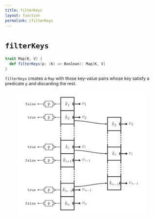 ```yaml
---
title: filterKeys
layout: function
permalink: /filterKeys
---
```


# `filterKeys`

~~~ scala
trait Map[K, V] {
  def filterKeys(p: (K) => Boolean): Map[K, V]
}
~~~

`filterKeys` creates a `Map` with those key-value pairs whose key satisfy a predicate `p` and discarding the rest.

<figure class="diagram">
  <img src="images/filterKeys.svg" alt="filterKeys function">
  <!-- <figcaption class="diagram-desc"></figcaption> -->
</figure>
